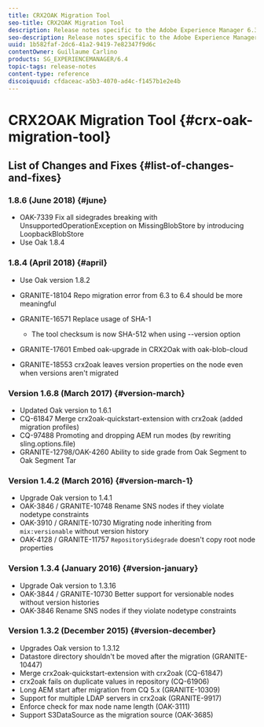 ```yaml
---
title: CRX2OAK Migration Tool
seo-title: CRX2OAK Migration Tool
description: Release notes specific to the Adobe Experience Manager 6.3 CRX2OAK Migration tool.
seo-description: Release notes specific to the Adobe Experience Manager 6.3 CRX2OAK Migration tool.
uuid: 1b582faf-2dc6-41a2-9419-7e82347f9d6c
contentOwner: Guillaume Carlino
products: SG_EXPERIENCEMANAGER/6.4
topic-tags: release-notes
content-type: reference
discoiquuid: cfdaceac-a5b3-4070-ad4c-f1457b1e2e4b
---
```


# CRX2OAK Migration Tool {#crx-oak-migration-tool}

## List of Changes and Fixes {#list-of-changes-and-fixes}

### 1.8.6 (June 2018) {#june}

* OAK-7339 Fix all sidegrades breaking with UnsupportedOperationException on MissingBlobStore by introducing LoopbackBlobStore
* Use Oak 1.8.4

### 1.8.4 (April 2018) {#april}

* Use Oak version 1.8.2
* GRANITE-18104 Repo migration error from 6.3 to 6.4 should be more meaningful
* GRANITE-16571 Replace usage of SHA-1

    * The tool checksum is now SHA-512 when using --version option

* GRANITE-17601 Embed oak-upgrade in CRX2Oak with oak-blob-cloud
* GRANITE-18553 crx2oak leaves version properties on the node even when versions aren't migrated

### Version 1.6.8 (March 2017) {#version-march}

* Updated Oak version to 1.6.1 
* CQ-61847 Merge crx2oak-quickstart-extension with crx2oak (added migration profiles)
* CQ-97488 Promoting and dropping AEM run modes (by rewriting sling.options.file)
* GRANITE-12798/OAK-4260 Ability to side grade from Oak Segment to Oak Segment Tar

### Version 1.4.2 (March 2016) {#version-march-1}

* Upgrade Oak version to 1.4.1
* OAK-3846 / GRANITE-10748 Rename SNS nodes if they violate nodetype constraints
* OAK-3910 / GRANITE-10730 Migrating node inheriting from `mix:versionable` without version history
* OAK-4128 / GRANITE-11757 `RepositorySidegrade` doesn't copy root node properties

### Version 1.3.4 (January 2016) {#version-january}

* Upgrade Oak version to 1.3.16
* OAK-3844 / GRANITE-10730 Better support for versionable nodes without version histories
* OAK-3846 Rename SNS nodes if they violate nodetype constraints

### Version 1.3.2 (December 2015) {#version-december}

* Upgrades Oak version to 1.3.12
* Datastore directory shouldn't be moved after the migration (GRANITE-10447)  
* Merge crx2oak-quickstart-extension with crx2oak (CQ-61847)  
* crx2oak fails on duplicate values in repository (CQ-61906)  
* Long AEM start after migration from CQ 5.x (GRANITE-10309)  
* Support for multiple LDAP servers in crx2oak (GRANITE-9917)  
* Enforce check for max node name length (OAK-3111)  
* Support S3DataSource as the migration source (OAK-3685)

